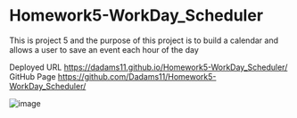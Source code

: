 # Homework5-WorkDay_Scheduler
This is project 5 and the purpose of this project is to build a calendar and allows a user to save an event each hour of the day

Deployed URL https://dadams11.github.io/Homework5-WorkDay_Scheduler/
GitHub Page https://github.com/Dadams11/Homework5-WorkDay_Scheduler/

![image](https://github.com/Dadams11/Homework5-WorkDay_Scheduler/assets/119827457/9dc3f8cf-367c-4996-be5e-508dd615d3fa)
